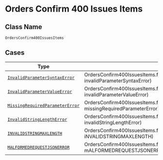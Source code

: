 
# Orders Confirm 400 Issues Items

## Class Name

`OrdersConfirm400IssuesItems`

## Cases

| Type | Factory Method |
|  --- | --- |
| [`InvalidParameterSyntaxError`](../../../doc/models/invalid-parameter-syntax-error.md) | OrdersConfirm400IssuesItems.fromInvalidParameterSyntaxError(InvalidParameterSyntaxError invalidParameterSyntaxError) |
| [`InvalidParameterValueError`](../../../doc/models/invalid-parameter-value-error.md) | OrdersConfirm400IssuesItems.fromInvalidParameterValueError(InvalidParameterValueError invalidParameterValueError) |
| [`MissingRequiredParameterError`](../../../doc/models/missing-required-parameter-error.md) | OrdersConfirm400IssuesItems.fromMissingRequiredParameterError(MissingRequiredParameterError missingRequiredParameterError) |
| [`InvalidStringLengthError`](../../../doc/models/invalid-string-length-error.md) | OrdersConfirm400IssuesItems.fromInvalidStringLengthError(InvalidStringLengthError invalidStringLengthError) |
| [`INVALIDSTRINGMAXLENGTH`](../../../doc/models/invalidstringmaxlength.md) | OrdersConfirm400IssuesItems.fromINVALIDSTRINGMAXLENGTH(INVALIDSTRINGMAXLENGTH iNVALIDSTRINGMAXLENGTH) |
| [`MALFORMEDREQUESTJSONERROR`](../../../doc/models/malformedrequestjsonerror.md) | OrdersConfirm400IssuesItems.fromMALFORMEDREQUESTJSONERROR(MALFORMEDREQUESTJSONERROR mALFORMEDREQUESTJSONERROR) |

